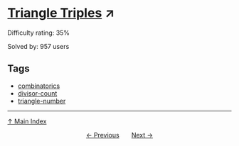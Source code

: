 # [Triangle Triples](https://projecteuler.net/problem=378) ↗️

Difficulty rating: 35%

Solved by: 957 users
## Tags

- [combinatorics](../tags/combinatorics.md)
- [divisor-count](../tags/divisor-count.md)
- [triangle-number](../tags/triangle-number.md)



---

[↑ Main Index](../README.md)


<div align=center><a href='377.md'>← Previous</a> &nbsp;&nbsp; &nbsp;&nbsp;  <a href='379.md'>Next →</a></div>
